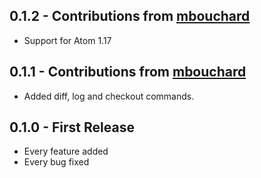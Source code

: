 ## 0.1.2 - Contributions from [mbouchard](https://github.com/mbouchard)
* Support for Atom 1.17

## 0.1.1 - Contributions from [mbouchard](https://github.com/mbouchard)
* Added diff, log and checkout commands.

## 0.1.0 - First Release
* Every feature added
* Every bug fixed
